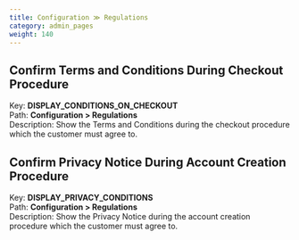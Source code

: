 ```yaml
---
title: Configuration ≫ Regulations
category: admin_pages
weight: 140 
---
```


<h2 id="confirm_terms_and_conditions_during_checkout_procedure">Confirm Terms and Conditions During Checkout Procedure</h2>

<div class='indent'>Key: <b>DISPLAY_CONDITIONS_ON_CHECKOUT</b><br />
Path: <b>Configuration > Regulations</b><br />
Description: Show the Terms and Conditions during the checkout procedure which the customer must agree to.</div>


<h2 id="confirm_privacy_notice_during_account_creation_procedure">Confirm Privacy Notice During Account Creation Procedure</h2>

<div class='indent'>Key: <b>DISPLAY_PRIVACY_CONDITIONS</b><br />
Path: <b>Configuration > Regulations</b><br />
Description: Show the Privacy Notice during the account creation procedure which the customer must agree to.</div>



